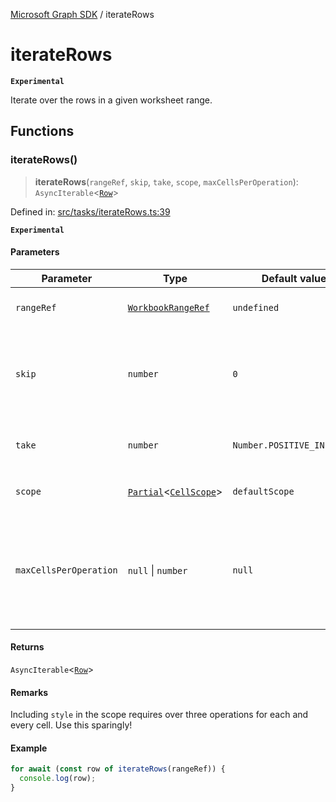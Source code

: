 [Microsoft Graph SDK](README.md) / iterateRows

# iterateRows

**`Experimental`**

Iterate over the rows in a given worksheet range.

## Functions

### iterateRows()

> **iterateRows**(`rangeRef`, `skip`, `take`, `scope`, `maxCellsPerOperation`): `AsyncIterable`\<[`Row`](Row.md#row)\>

Defined in: [src/tasks/iterateRows.ts:39](https://github.com/Future-Secure-AI/microsoft-graph/blob/main/src/tasks/iterateRows.ts#L39)

**`Experimental`**

#### Parameters

| Parameter | Type | Default value | Description |
| ------ | ------ | ------ | ------ |
| `rangeRef` | [`WorkbookRangeRef`](WorkbookRange-1.md#workbookrangeref) | `undefined` | Reference to the workbook range to iterate over. |
| `skip` | `number` | `0` | Number of rows to skip before starting to yield rows. Can be negative to get last rows (e.g., -1 for the last row). |
| `take` | `number` | `Number.POSITIVE_INFINITY` | Max number of rows to yield. `POSITIVE_INFINITY` returns all rows. |
| `scope` | [`Partial`](https://www.typescriptlang.org/docs/handbook/utility-types.html#partialtype)\<[`CellScope`](Cell.md#cellscope)\> | `defaultScope` | Amount of detail to include for each cell. |
| `maxCellsPerOperation` | `null` \| `number` | `null` | Prescribe max cells to retrieve per operation. `null` automatically determines value. DO NOT SET EXCEPT FOR ADVANCED TUNING. |

#### Returns

`AsyncIterable`\<[`Row`](Row.md#row)\>

#### Remarks

Including `style` in the scope requires over three operations for each and every cell. Use this sparingly!

#### Example

```ts
for await (const row of iterateRows(rangeRef)) {
  console.log(row);
}
```
